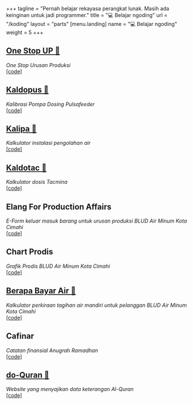 +++
tagline = "Pernah belajar rekayasa perangkat lunak. Masih ada keinginan untuk jadi programmer."
title = "💻 Belajar ngoding"
url = "/koding"
layout = "parts"
[menu.landing]
name = "💻 Belajar ngoding"
weight = 5
+++

## [One Stop UP 🔗](https://1sup.netlify.app/)

_One Stop Urusan Produksi_  
[[code]](https://github.com/anugrahra/1up)

## [Kaldopus 🔗](https://kaldpus.netlify.app/)

_Kalibrasi Pompa Dosing Pulsafeeder_  
[[code]](https://github.com/anugrahra/kaldopus)

## [Kalipa 🔗](https://anugrahra.github.io/kalipa/)

_Kalkulator instalasi pengolahan air_  
[[code]](https://github.com/anugrahra/kalipa)

## [Kaldotac 🔗](https://kaldotac.netlify.app)

_Kalkulator dosis Tacmina_  
[[code]](https://github.com/anugrahra/kalibrasi-dosis-tacmina)

## Elang For Production Affairs

_E-Form keluar masuk barang untuk urusan produksi BLUD Air Minum Kota Cimahi_  
[[code]](https://github.com/anugrahra/elangv02)

## Chart Prodis

_Grafik Prodis BLUD Air Minum Kota Cimahi_  
[[code]](https://github.com/anugrahra/chart-prodis)

## [Berapa Bayar Air 🔗](https://berapabayarair.netlify.app/)

_Kalkulator perkiraan tagihan air mandiri untuk pelanggan BLUD Air Minum Kota Cimahi_  
[[code]](https://github.com/anugrahra/berapa-bayar-air-v03)

## Cafinar

_Catatan finansial Anugrah Ramadhan_  
[[code]](https://github.com/anugrahra/cafinar)

## [do-Quran 🔗](https://anugrahra.github.io/do-quran/)

_Website yang menyajikan data keterangan Al-Quran_  
[[code]](https://github.com/anugrahra/do-quran)
